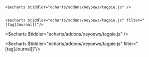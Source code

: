 ```wikitex
<$echarts $tiddler="echarts/addons/oeyoews/tagpie.js" />


<$echarts $tiddler="echarts/addons/oeyoews/tagpie.js" filter="[tag[Journal]]"/>
```

<$echarts $tiddler="echarts/addons/oeyoews/tagpie.js" />


<$echarts $tiddler="echarts/addons/oeyoews/tagpie.js" filter="[tag[Journal]]"/>